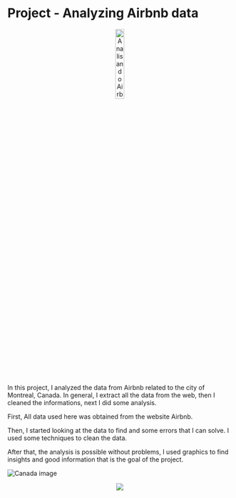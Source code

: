 # Project - Analyzing Airbnb data

<p align="center"><img alt="Analisando Airbnb" width="20%" src="https://www.area360.com.au/wp-content/uploads/2017/09/airbnb-logo.jpg"></p>

In this project, I analyzed the data from Airbnb related to the city of Montreal, Canada. 
In general, I extract all the data from the web, then I cleaned the informations, next I did some analysis.

First, All data used here was obtained from the website Airbnb.

Then, I started looking at the data to find and some errors that I can solve. I used some techniques to clean the data.

After that, the analysis is possible without problems, I used graphics to find insights and good information that is the goal of the project.

![Canada image](https://etacanadavisa.com.br/main/wp-content/uploads/2017/07//1500641620_image1-1280x720.png)

<p align="center">
<img src="https://etacanadavisa.com.br/main/wp-content/uploads/2017/07//1500641620_image1-1280x720.png">
</p>
